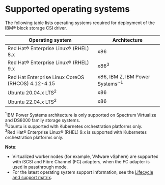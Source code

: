 # Supported operating systems

The following table lists operating systems required for deployment of the IBM® block storage CSI driver.

| Operating system                                  |Architecture|
|---------------------------------------------------|------------|
| Red Hat® Enterprise Linux® (RHEL) 8.x             |x86|
| Red Hat® Enterprise Linux® (RHEL) 9.x             |x86<sup>3</sup>|
| Red Hat Enterprise Linux CoreOS (RHCOS) 4.12-4.15 |x86, IBM Z, IBM Power Systems™<sup>1</sup>|
| Ubuntu 20.04.x LTS<sup>2</sup>                    |x86|
| Ubuntu 22.04.x LTS<sup>2</sup>                    |x86|

<sup>1</sup>IBM Power Systems architecture is only supported on Spectrum Virtualize and DS8000 family storage systems.<br/>
<sup>2</sup>Ubuntu is supported with Kubernetes orchestration platforms only.<br/>
<sup>3</sup>Red Hat® Enterprise Linux® (RHEL) 9.x is supported with Kubernetes orchestration platforms only.<br/>

**Note:** 
- Virtualized worker nodes (for example, VMware vSphere) are supported with iSCSI and Fibre Channel (FC) adapters, when the FC adapter is used in passthrough mode.
- For the latest operating system support information, see the [Lifecycle and support matrix](https://www.ibm.com/docs/en/stg-block-csi-driver?topic=SSRQ8T/landing/csi_lifecycle_support_matrix.html).


